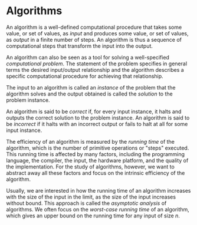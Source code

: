 # Algorithms

An algorithm is a well-defined computational procedure that takes some value, or set of values, as *input* and produces some value, or set of values, as *output* in a finite number of steps. An algorithm is thus a sequence of computational steps that transform the input into the output.

An algorithm can also be seen as a tool for solving a well-specified *computational problem*. The statement of the problem specifies in general terms the desired input/output relationship and the algorithm describes a specific computational procedure for achieving that relationship.

The input to an algorithm is called an *instance* of the problem that the algorithm solves and the output obtained is called the *solution* to the problem instance.

An algorithm is said to be *correct* if, for every input instance, it halts and outputs the correct solution to the problem instance. An algorithm is said to be *incorrect* if it halts with an incorrect output or fails to halt at all for some input instance.

The efficiency of an algorithm is measured by the *running time* of the algorithm, which is the number of primitive operations or "steps" executed. This running time is affected by many factors, including the programming language, the compiler, the input, the hardware platform, and the quality of the implementation. For the study of algorithms, however, we want to abstract away all these factors and focus on the intrinsic efficiency of the algorithm.

Usually, we are interested in how the running time of an algorithm increases with the size of the input in the limit, as the size of the input increases without bound. This approach is called the *asymptotic analysis* of algorithms. We often focus on the *worst-case running time* of an algorithm, which gives an upper bound on the running time for any input of size $n$.
